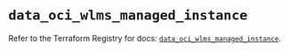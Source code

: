 # `data_oci_wlms_managed_instance`

Refer to the Terraform Registry for docs: [`data_oci_wlms_managed_instance`](https://registry.terraform.io/providers/hashicorp/oci/7.19.0/docs/data-sources/wlms_managed_instance).
